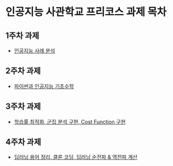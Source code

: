 # 인공지능 사관학교 프리코스 과제 목차

  ## 1주차 과제
  - [인공지능 사례 분석](https://github.com/Liebe97/AI_test/blob/AI_school/1%EC%A3%BC%EC%B0%A8_%EA%B3%BC%EC%A0%9C.ipynb)
  
  ## 2주차 과제
  - [파이썬과 인공지능 기초수학](https://github.com/Liebe97/AI_test/blob/AI_school/2%EC%A3%BC%EC%B0%A8%EA%B3%BC%EC%A0%9C.ipynb)

  ## 3주차 과제
  - [학습률 최적화, 군집 분석 구현, Cost Function 구현](https://github.com/Liebe97/AI_test/blob/AI_school/3%EC%A3%BC%EC%B0%A8_%EA%B3%BC%EC%A0%9C.ipynb)
  ## 4주차 과제
  - [딥러닝 용어 정리, 클론 코딩, 딥러닝 순전파 & 역전파 계산](https://github.com/Liebe97/AI_test/blob/AI_school/4%EC%A3%BC%EC%B0%A8_%EA%B3%BC%EC%A0%9C.ipynb)
